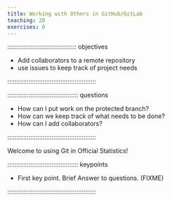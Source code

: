 ```yaml
---
title: Working with Others in GitHub/GitLab
teaching: 20
exercises: 0
---
```


::::::::::::::::::::::::::::::::::::::: objectives

- Add collaborators to a remote repository
- use issues to keep track of project needs

::::::::::::::::::::::::::::::::::::::::::::::::::

:::::::::::::::::::::::::::::::::::::::: questions

- How can I put work on the protected branch?
- How can we keep track of what needs to be done?
- How can I add collaborators?

::::::::::::::::::::::::::::::::::::::::::::::::::

Welcome to using Git in Official Statistics!



:::::::::::::::::::::::::::::::::::::::: keypoints

- First key point. Brief Answer to questions. (FIXME)

::::::::::::::::::::::::::::::::::::::::::::::::::


